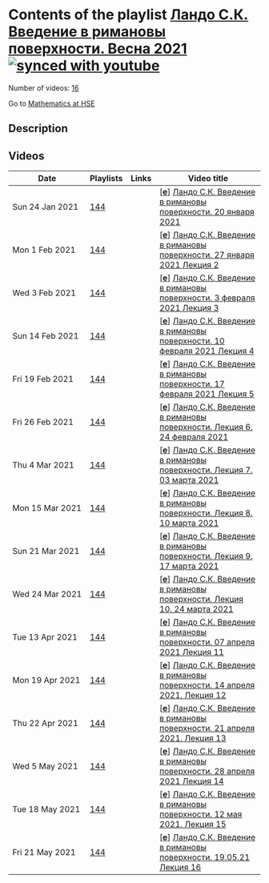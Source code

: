 # Contents of the playlist [Ландо С.К. Введение в римановы поверхности.  Весна 2021](https://www.youtube.com/playlist?list=PLq3E5oubNNoBsWgMeN7kjUy0SLahCdzwo)[![synced with youtube](https://img.shields.io/github/last-commit/mathphysschool/mathphysschool.github.io/autoupdate1?label=synced%20with%20youtube)](#)

Number of videos: [16](#videos)

Go to [Mathematics at HSE](../README.md)

## Description



## Videos

|Date|Playlists|Links|Video title|
|---|---|---|---|
| Sun&nbsp;24&nbsp;Jan&nbsp;2021 | [144](../playlists/144 "Ландо С.К. Введение в римановы поверхности.  Весна 2021") |  | [[**e**](https://studio.youtube.com/video/6lQc_4MYflI/edit "Edit")] [Ландо С.К. Введение в римановы поверхности.  20 января 2021](https://www.youtube.com/watch?v=6lQc_4MYflI&list=PLq3E5oubNNoBsWgMeN7kjUy0SLahCdzwo "Лекция 1") |
| Mon&nbsp;1&nbsp;Feb&nbsp;2021 | [144](../playlists/144 "Ландо С.К. Введение в римановы поверхности.  Весна 2021") |  | [[**e**](https://studio.youtube.com/video/InK8D8-Yn4g/edit "Edit")] [Ландо С.К. Введение в римановы поверхности.  27 января 2021 Лекция 2](https://www.youtube.com/watch?v=InK8D8-Yn4g&list=PLq3E5oubNNoBsWgMeN7kjUy0SLahCdzwo "Лекция 2") |
| Wed&nbsp;3&nbsp;Feb&nbsp;2021 | [144](../playlists/144 "Ландо С.К. Введение в римановы поверхности.  Весна 2021") |  | [[**e**](https://studio.youtube.com/video/pJwxIAg3TJk/edit "Edit")] [Ландо С.К. Введение в римановы поверхности.  3 февраля 2021 Лекция 3](https://www.youtube.com/watch?v=pJwxIAg3TJk&list=PLq3E5oubNNoBsWgMeN7kjUy0SLahCdzwo) |
| Sun&nbsp;14&nbsp;Feb&nbsp;2021 | [144](../playlists/144 "Ландо С.К. Введение в римановы поверхности.  Весна 2021") |  | [[**e**](https://studio.youtube.com/video/fZTUBSU5D4I/edit "Edit")] [Ландо С.К. Введение в римановы поверхности.  10 февраля 2021 Лекция 4](https://www.youtube.com/watch?v=fZTUBSU5D4I&list=PLq3E5oubNNoBsWgMeN7kjUy0SLahCdzwo) |
| Fri&nbsp;19&nbsp;Feb&nbsp;2021 | [144](../playlists/144 "Ландо С.К. Введение в римановы поверхности.  Весна 2021") |  | [[**e**](https://studio.youtube.com/video/FefajCYadCk/edit "Edit")] [Ландо С.К. Введение в римановы поверхности.  17 февраля 2021 Лекция 5](https://www.youtube.com/watch?v=FefajCYadCk&list=PLq3E5oubNNoBsWgMeN7kjUy0SLahCdzwo) |
| Fri&nbsp;26&nbsp;Feb&nbsp;2021 | [144](../playlists/144 "Ландо С.К. Введение в римановы поверхности.  Весна 2021") |  | [[**e**](https://studio.youtube.com/video/WC9_pg2UR4o/edit "Edit")] [Ландо С.К. Введение в римановы поверхности.  Лекция 6. 24 февраля 2021](https://www.youtube.com/watch?v=WC9_pg2UR4o&list=PLq3E5oubNNoBsWgMeN7kjUy0SLahCdzwo "Лекция 6") |
| Thu&nbsp;4&nbsp;Mar&nbsp;2021 | [144](../playlists/144 "Ландо С.К. Введение в римановы поверхности.  Весна 2021") |  | [[**e**](https://studio.youtube.com/video/zCAhsbQz1zo/edit "Edit")] [Ландо С.К. Введение в римановы поверхности.  Лекция 7.  03 марта 2021](https://www.youtube.com/watch?v=zCAhsbQz1zo&list=PLq3E5oubNNoBsWgMeN7kjUy0SLahCdzwo) |
| Mon&nbsp;15&nbsp;Mar&nbsp;2021 | [144](../playlists/144 "Ландо С.К. Введение в римановы поверхности.  Весна 2021") |  | [[**e**](https://studio.youtube.com/video/B6X8PztcRmY/edit "Edit")] [Ландо С.К. Введение в римановы поверхности. Лекция 8. 10 марта 2021](https://www.youtube.com/watch?v=B6X8PztcRmY&list=PLq3E5oubNNoBsWgMeN7kjUy0SLahCdzwo) |
| Sun&nbsp;21&nbsp;Mar&nbsp;2021 | [144](../playlists/144 "Ландо С.К. Введение в римановы поверхности.  Весна 2021") |  | [[**e**](https://studio.youtube.com/video/CSxesxZ_l1E/edit "Edit")] [Ландо С.К. Введение в римановы поверхности. Лекция 9. 17 марта 2021](https://www.youtube.com/watch?v=CSxesxZ_l1E&list=PLq3E5oubNNoBsWgMeN7kjUy0SLahCdzwo) |
| Wed&nbsp;24&nbsp;Mar&nbsp;2021 | [144](../playlists/144 "Ландо С.К. Введение в римановы поверхности.  Весна 2021") |  | [[**e**](https://studio.youtube.com/video/evi2rjECTSk/edit "Edit")] [Ландо С.К. Введение в римановы поверхности. Лекция 10. 24 марта 2021](https://www.youtube.com/watch?v=evi2rjECTSk&list=PLq3E5oubNNoBsWgMeN7kjUy0SLahCdzwo) |
| Tue&nbsp;13&nbsp;Apr&nbsp;2021 | [144](../playlists/144 "Ландо С.К. Введение в римановы поверхности.  Весна 2021") |  | [[**e**](https://studio.youtube.com/video/VRbPFbQiAYQ/edit "Edit")] [Ландо С.К. Введение в римановы поверхности.  07 апреля 2021 Лекция 11](https://www.youtube.com/watch?v=VRbPFbQiAYQ&list=PLq3E5oubNNoBsWgMeN7kjUy0SLahCdzwo) |
| Mon&nbsp;19&nbsp;Apr&nbsp;2021 | [144](../playlists/144 "Ландо С.К. Введение в римановы поверхности.  Весна 2021") |  | [[**e**](https://studio.youtube.com/video/ibTB25WHtFI/edit "Edit")] [Ландо С.К. Введение в римановы поверхности.  14 апреля 2021. Лекция 12](https://www.youtube.com/watch?v=ibTB25WHtFI&list=PLq3E5oubNNoBsWgMeN7kjUy0SLahCdzwo) |
| Thu&nbsp;22&nbsp;Apr&nbsp;2021 | [144](../playlists/144 "Ландо С.К. Введение в римановы поверхности.  Весна 2021") |  | [[**e**](https://studio.youtube.com/video/WVHMXhe-E-s/edit "Edit")] [Ландо С.К. Введение в римановы поверхности. 21 апреля 2021. Лекция 13](https://www.youtube.com/watch?v=WVHMXhe-E-s&list=PLq3E5oubNNoBsWgMeN7kjUy0SLahCdzwo) |
| Wed&nbsp;5&nbsp;May&nbsp;2021 | [144](../playlists/144 "Ландо С.К. Введение в римановы поверхности.  Весна 2021") |  | [[**e**](https://studio.youtube.com/video/61DFqrk9Eqo/edit "Edit")] [Ландо С.К. Введение в римановы поверхности.   28 апреля 2021 Лекция 14](https://www.youtube.com/watch?v=61DFqrk9Eqo&list=PLq3E5oubNNoBsWgMeN7kjUy0SLahCdzwo) |
| Tue&nbsp;18&nbsp;May&nbsp;2021 | [144](../playlists/144 "Ландо С.К. Введение в римановы поверхности.  Весна 2021") |  | [[**e**](https://studio.youtube.com/video/EV-65hj7oak/edit "Edit")] [Ландо С.К. Введение в римановы поверхности.  12 мая 2021. Лекция 15](https://www.youtube.com/watch?v=EV-65hj7oak&list=PLq3E5oubNNoBsWgMeN7kjUy0SLahCdzwo) |
| Fri&nbsp;21&nbsp;May&nbsp;2021 | [144](../playlists/144 "Ландо С.К. Введение в римановы поверхности.  Весна 2021") |  | [[**e**](https://studio.youtube.com/video/FzbyvdAb7to/edit "Edit")] [Ландо С.К. Введение в римановы поверхности.  19.05.21 Лекция 16](https://www.youtube.com/watch?v=FzbyvdAb7to&list=PLq3E5oubNNoBsWgMeN7kjUy0SLahCdzwo) |
